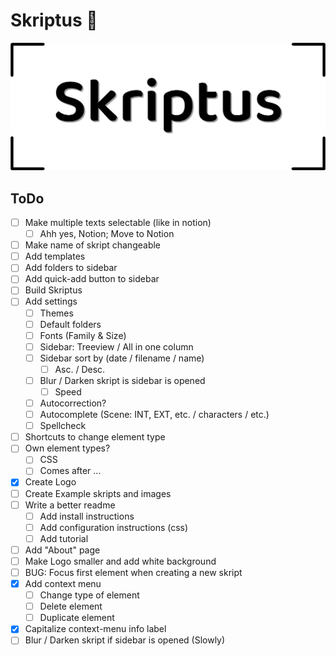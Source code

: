 # Skriptus 📑

![](res/skriptus.png)

## ToDo
- [ ] Make multiple texts selectable (like in notion)
	- [ ] Ahh yes, Notion; Move to Notion
- [ ] Make name of skript changeable
- [ ] Add templates
- [ ] Add folders to sidebar
- [ ] Add quick-add button to sidebar
- [ ] Build Skriptus
- [ ] Add settings
	- [ ] Themes
	- [ ] Default folders
	- [ ] Fonts (Family & Size)
	- [ ] Sidebar: Treeview / All in one column
	- [ ] Sidebar sort by (date / filename / name)
		- [ ] Asc. / Desc.
	- [ ] Blur / Darken skript is sidebar is opened
		- [ ] Speed
	- [ ] Autocorrection?
	- [ ] Autocomplete (Scene: INT, EXT, etc. / characters / etc.)
	- [ ] Spellcheck
- [ ] Shortcuts to change element type
- [ ] Own element types?
	- [ ] CSS
	- [ ] Comes after ...
- [X] Create Logo
- [ ] Create Example skripts and images
- [ ] Write a better readme
	- [ ] Add install instructions
	- [ ] Add configuration instructions (css)
	- [ ] Add tutorial
- [ ] Add "About" page
- [ ] Make Logo smaller and add white background
- [ ] BUG: Focus first element when creating a new skript
- [X] Add context menu
	- [ ] Change type of element
	- [ ] Delete element
	- [ ] Duplicate element
- [X] Capitalize context-menu info label
- [ ] Blur / Darken skript if sidebar is opened (Slowly)
